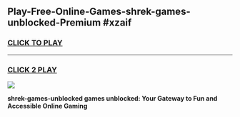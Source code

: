 
## Play-Free-Online-Games-shrek-games-unblocked-Premium #xzaif
<h3>
<a href="https://premium.freeplayer.one?title=shrek-games-unblocked&ref=8M">CLICK TO PLAY</a></h3>
<hr>

<h3>
<a href="https://premium.freeplayer.one?title=shrek-games-unblocked&ref=8M">CLICK 2 PLAY</a>
  
</h3>

<a href="https://premium.freeplayer.one?title=shrek-games-unblocked&ref=8M"><img src="https://clearcache.store/games.png"></a>


**shrek-games-unblocked games unblocked: Your Gateway to Fun and Accessible Online Gaming**
